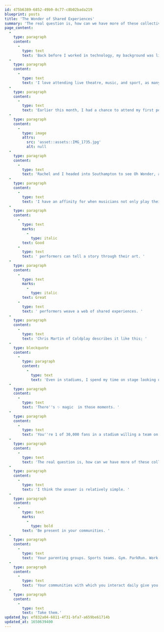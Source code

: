 ```yaml
---
id: 475b6389-6852-49b9-8c77-c8b02bada219
blueprint: posts
title: 'The Wonder of Shared Experiences'
summary: 'The real question is, how can we have more of these collective community moments?'
page_content:
  -
    type: paragraph
    content:
      -
        type: text
        text: 'Back before I worked in technology, my background was live events. I spent much of my teenage years working in theatres and venues, preparing sets, lighting and sound equipment.'
  -
    type: paragraph
    content:
      -
        type: text
        text: 'I love attending live theatre, music, and sport, as many people do.'
  -
    type: paragraph
    content:
      -
        type: text
        text: 'Earlier this month, I had a chance to attend my first post-lockdown gig. '
  -
    type: paragraph
    content:
      -
        type: image
        attrs:
          src: 'asset::assets::IMG_1735.jpg'
          alt: null
  -
    type: paragraph
    content:
      -
        type: text
        text: 'Rachel and I headed into Southampton to see Oh Wonder, and they delivered.'
  -
    type: paragraph
    content:
      -
        type: text
        text: 'I have an affinity for when musicians not only play their music but ''let you behind the curtain''. '
  -
    type: paragraph
    content:
      -
        type: text
        marks:
          -
            type: italic
        text: Good
      -
        type: text
        text: ' performers can tell a story through their art. '
  -
    type: paragraph
    content:
      -
        type: text
        marks:
          -
            type: italic
        text: Great
      -
        type: text
        text: ' performers weave a web of shared experiences. '
  -
    type: paragraph
    content:
      -
        type: text
        text: 'Chris Martin of Coldplay describes it like this; '
  -
    type: blockquote
    content:
      -
        type: paragraph
        content:
          -
            type: text
            text: 'Even in stadiums, I spend my time on stage looking directly into as many people''s eyes as possible, building a web of shared experience.'
  -
    type: paragraph
    content:
      -
        type: text
        text: 'There''s ✨ magic  in those moments. '
  -
    type: paragraph
    content:
      -
        type: text
        text: 'You''re 1 of 30,000 fans in a stadium willing a team on or a single voice in a collection of thousands singing along to your favourite artist; you become this collective community for a short time.'
  -
    type: paragraph
    content:
      -
        type: text
        text: 'The real question is, how can we have more of these collective community moments?'
  -
    type: paragraph
    content:
      -
        type: text
        text: 'I think the answer is relatively simple. '
  -
    type: paragraph
    content:
      -
        type: text
        marks:
          -
            type: bold
        text: 'Be present in your communities. '
  -
    type: paragraph
    content:
      -
        type: text
        text: 'Your parenting groups. Sports teams. Gym. ParkRun. Work lunches. Online gaming events. Conferences. The list is endless.'
  -
    type: paragraph
    content:
      -
        type: text
        text: 'Your communities with which you interact daily give you an opportunity for shared moments. '
  -
    type: paragraph
    content:
      -
        type: text
        text: 'Take them.'
updated_by: ef832a04-6811-4f31-bfa7-a659be61714b
updated_at: 1650639400
---
```

